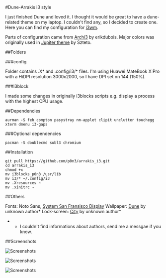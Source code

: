 #Dune-Arrakis i3 style

I just finished Dune and loved it. I thought it would be great to have a dune-related theme on my laptop. I couldn't find any, so I decided to create one. Here you can find my configuration for [i3wm](https://i3wm.org/). 

Parts of configuration came from [Archi3](https://github.com/erikdubois/Archi3) by erikdubois. Major colors was originally used in [Jupiter theme](http://dotshare.it/dots/1128/) by Szteto.

##Folders

###config

Folder contains .X* and .config/i3/* files. 
I'm using Huawei MateBook X Pro with a HiDPI resolution 3000x2000, so I have DPI set on 144 (150%).

###i3block

I made some changes in originally i3blocks scripts e.g. display a process with the highest CPU usage.

##Dependencies

	aurman -S feh compton pasystray nm-applet clipit unclutter touchegg xterm dmenu i3-gaps

###Optional dependencies

	pacman -S doublecmd subl3 chromium

##Installation

	git pull https://github.com/p0n3/arrakis_i3.git
	cd arrakis_i3
	chmod +x
	mv i3blocks_p0n3 /usr/lib
	mv i3/* ~/.config/i3
	mv .Xresources ~
	mv .xinitrc ~

##Others

Fonts: Noto Sans, [System San Fransisco Display](https://github.com/supermarin/YosemiteSanFranciscoFont)
Wallpaper: [Dune](https://i.imgur.com/bBqqxe4.jpg) by unknown author*
Lock-screen: [City](https://i.imgur.com/VqbHFbL.jpg) by unknown author*

* - I couldn't find informations about authors, send me a messgae if you know.

##Screenshots

![Screenshots](https://i.imgur.com/j5ago1z.png)


![Screenshots](https://i.imgur.com/uOPKoSj.jpg)


![Screenshots](https://i.imgur.com/nVeZzUW.jpg)




